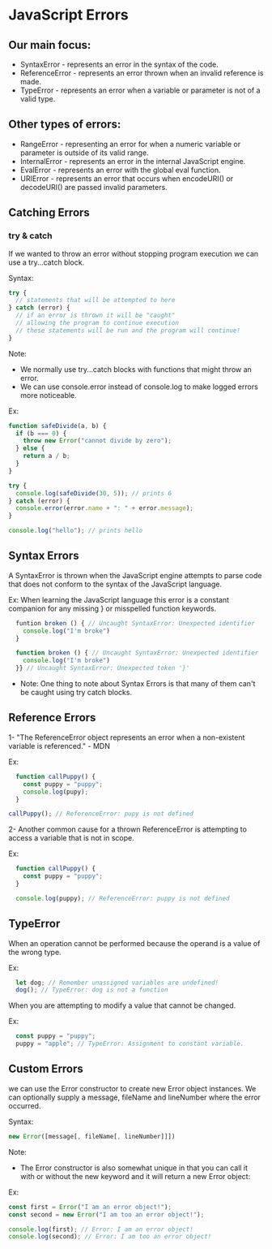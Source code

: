 # JavaScript Errors



## Our main focus:

* SyntaxError - represents an error in the syntax of the code.
* ReferenceError - represents an error thrown when an invalid reference is made.
* TypeError - represents an error when a variable or parameter is not of a valid type.

## Other types of errors:

* RangeError - representing an error for when a numeric variable or parameter is outside of its valid range.
* InternalError - represents an error in the internal JavaScript engine.
* EvalError - represents an error with the global eval function.
* URIError - represents an error that occurs when encodeURI() or decodeURI() are passed invalid parameters.






## Catching Errors

### try & catch

If we wanted to throw an error without stopping program execution we can use a try...catch block.

Syntax:
```javascript
try {
  // statements that will be attempted to here
} catch (error) {
  // if an error is thrown it will be "caught"
  // allowing the program to continue execution
  // these statements will be run and the program will continue!
}
```


Note:
* We normally use try...catch blocks with functions that might throw an error.
* We can use console.error instead of console.log to make logged errors more noticeable.

Ex:
```javascript
function safeDivide(a, b) {
  if (b === 0) {
    throw new Error("cannot divide by zero");
  } else {
    return a / b;
  }
}

try {
  console.log(safeDivide(30, 5)); // prints 6
} catch (error) {
  console.error(error.name + ": " + error.message);
}

console.log("hello"); // prints hello
```




## Syntax Errors

A SyntaxError is thrown when the JavaScript engine attempts to parse code that does not conform to the syntax of the JavaScript language. 


Ex: When learning the JavaScript language this error is a constant companion for any missing } or misspelled function keywords.

```javascript
  funtion broken () { // Uncaught SyntaxError: Unexpected identifier
    console.log("I'm broke")
  }

  function broken () { // Uncaught SyntaxError: Unexpected identifier
    console.log("I'm broke")
  }} // Uncaught SyntaxError: Unexpected token '}'
```


* Note: One thing to note about Syntax Errors is that many of them can't be caught using try catch blocks.





## Reference Errors

1- "The ReferenceError object represents an error when a non-existent variable is referenced." - MDN

Ex:
```javascript
  function callPuppy() {
    const puppy = "puppy";
    console.log(pupy);
  }

callPuppy(); // ReferenceError: pupy is not defined
```


2- Another common cause for a thrown ReferenceError is attempting to access a variable that is not in scope.

Ex: 
```javascript
  function callPuppy() {
    const puppy = "puppy";
  }

  console.log(puppy); // ReferenceError: puppy is not defined
```




## TypeError

When an operation cannot be performed because the operand is a value of the wrong type.

Ex:
```javascript
  let dog; // Remember unassigned variables are undefined!
  dog(); // TypeError: dog is not a function
```


When you are attempting to modify a value that cannot be changed.

Ex:
```javascript
  const puppy = "puppy";
  puppy = "apple"; // TypeError: Assignment to constant variable.
```




## Custom Errors

we can use the Error constructor to create new Error object instances. We can optionally supply a message, fileName and lineNumber where the error occurred. 

Syntax:
```javascript
new Error([message[, fileName[, lineNumber]]])
```


Note: 
* The Error constructor is also somewhat unique in that you can call it with or without the new keyword and it will return a new Error object:

Ex:
```javascript
const first = Error("I am an error object!");
const second = new Error("I am too an error object!");

console.log(first); // Error: I am an error object!
console.log(second); // Error: I am too an error object!
```